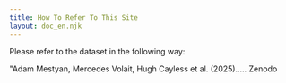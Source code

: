 ```yaml
---
title: How To Refer To This Site
layout: doc_en.njk
---
```


Please refer to the dataset in the following way: 

"Adam Mestyan, Mercedes Volait, Hugh Cayless et al. (2025)..... Zenodo
